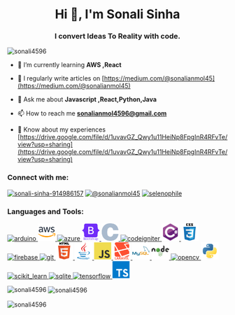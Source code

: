 <h1 align="center">Hi 👋, I'm Sonali Sinha</h1>
<h3 align="center">I convert Ideas To Reality with code.</h3>

<p align="left"> <img src="https://komarev.com/ghpvc/?username=sonali4596&label=Profile%20views&color=0e75b6&style=flat" alt="sonali4596" /> </p>

- 🌱 I’m currently learning **AWS ,React**

- 📝 I regularly write articles on [https://medium.com/@sonalianmol45](https://medium.com/@sonalianmol45)

- 💬 Ask me about **Javascript ,React,Python,Java**

- 📫 How to reach me **sonalianmol4596@gmail.com**

- 📄 Know about my experiences [https://drive.google.com/file/d/1uvavGZ_Qwy1u11HeiNp8FpgInR4RFvTe/view?usp=sharing](https://drive.google.com/file/d/1uvavGZ_Qwy1u11HeiNp8FpgInR4RFvTe/view?usp=sharing)

<h3 align="left">Connect with me:</h3>
<p align="left">
<a href="https://linkedin.com/in/sonali-sinha-914986157" target="blank"><img align="center" src="https://cdn.jsdelivr.net/npm/simple-icons@3.0.1/icons/linkedin.svg" alt="sonali-sinha-914986157" height="30" width="40" /></a>
<a href="https://medium.com/@sonalianmol45" target="blank"><img align="center" src="https://cdn.jsdelivr.net/npm/simple-icons@3.0.1/icons/medium.svg" alt="@sonalianmol45" height="30" width="40" /></a>
<a href="https://www.youtube.com/c/selenophile" target="blank"><img align="center" src="https://cdn.jsdelivr.net/npm/simple-icons@3.0.1/icons/youtube.svg" alt="selenophile" height="30" width="40" /></a>
</p>

<h3 align="left">Languages and Tools:</h3>
<p align="left"> <a href="https://www.arduino.cc/" target="_blank"> <img src="https://cdn.worldvectorlogo.com/logos/arduino-1.svg" alt="arduino" width="40" height="40"/> </a> <a href="https://aws.amazon.com" target="_blank"> <img src="https://raw.githubusercontent.com/devicons/devicon/master/icons/amazonwebservices/amazonwebservices-original-wordmark.svg" alt="aws" width="40" height="40"/> </a> <a href="https://azure.microsoft.com/en-in/" target="_blank"> <img src="https://www.vectorlogo.zone/logos/microsoft_azure/microsoft_azure-icon.svg" alt="azure" width="40" height="40"/> </a> <a href="https://getbootstrap.com" target="_blank"> <img src="https://raw.githubusercontent.com/devicons/devicon/master/icons/bootstrap/bootstrap-plain-wordmark.svg" alt="bootstrap" width="40" height="40"/> </a> <a href="https://www.cprogramming.com/" target="_blank"> <img src="https://raw.githubusercontent.com/devicons/devicon/master/icons/c/c-original.svg" alt="c" width="40" height="40"/> </a> <a href="https://codeigniter.com" target="_blank"> <img src="https://cdn.worldvectorlogo.com/logos/codeigniter.svg" alt="codeigniter" width="40" height="40"/> </a> <a href="https://www.w3schools.com/cs/" target="_blank"> <img src="https://raw.githubusercontent.com/devicons/devicon/master/icons/csharp/csharp-original.svg" alt="csharp" width="40" height="40"/> </a> <a href="https://www.w3schools.com/css/" target="_blank"> <img src="https://raw.githubusercontent.com/devicons/devicon/master/icons/css3/css3-original-wordmark.svg" alt="css3" width="40" height="40"/> </a> <a href="https://firebase.google.com/" target="_blank"> <img src="https://www.vectorlogo.zone/logos/firebase/firebase-icon.svg" alt="firebase" width="40" height="40"/> </a> <a href="https://git-scm.com/" target="_blank"> <img src="https://www.vectorlogo.zone/logos/git-scm/git-scm-icon.svg" alt="git" width="40" height="40"/> </a> <a href="https://www.w3.org/html/" target="_blank"> <img src="https://raw.githubusercontent.com/devicons/devicon/master/icons/html5/html5-original-wordmark.svg" alt="html5" width="40" height="40"/> </a> <a href="https://www.java.com" target="_blank"> <img src="https://raw.githubusercontent.com/devicons/devicon/master/icons/java/java-original.svg" alt="java" width="40" height="40"/> </a> <a href="https://developer.mozilla.org/en-US/docs/Web/JavaScript" target="_blank"> <img src="https://raw.githubusercontent.com/devicons/devicon/master/icons/javascript/javascript-original.svg" alt="javascript" width="40" height="40"/> </a> <a href="https://laravel.com/" target="_blank"> <img src="https://raw.githubusercontent.com/devicons/devicon/master/icons/laravel/laravel-plain-wordmark.svg" alt="laravel" width="40" height="40"/> </a> <a href="https://www.mysql.com/" target="_blank"> <img src="https://raw.githubusercontent.com/devicons/devicon/master/icons/mysql/mysql-original-wordmark.svg" alt="mysql" width="40" height="40"/> </a> <a href="https://nodejs.org" target="_blank"> <img src="https://raw.githubusercontent.com/devicons/devicon/master/icons/nodejs/nodejs-original-wordmark.svg" alt="nodejs" width="40" height="40"/> </a> <a href="https://opencv.org/" target="_blank"> <img src="https://www.vectorlogo.zone/logos/opencv/opencv-icon.svg" alt="opencv" width="40" height="40"/> </a>  <a href="https://www.python.org" target="_blank"> <img src="https://raw.githubusercontent.com/devicons/devicon/master/icons/python/python-original.svg" alt="python" width="40" height="40"/> </a> <a href="https://scikit-learn.org/" target="_blank"> <img src="https://upload.wikimedia.org/wikipedia/commons/0/05/Scikit_learn_logo_small.svg" alt="scikit_learn" width="40" height="40"/> </a> <a href="https://www.sqlite.org/" target="_blank"> <img src="https://www.vectorlogo.zone/logos/sqlite/sqlite-icon.svg" alt="sqlite" width="40" height="40"/> </a> <a href="https://www.tensorflow.org" target="_blank"> <img src="https://www.vectorlogo.zone/logos/tensorflow/tensorflow-icon.svg" alt="tensorflow" width="40" height="40"/> </a> <a href="https://www.typescriptlang.org/" target="_blank"> <img src="https://raw.githubusercontent.com/devicons/devicon/master/icons/typescript/typescript-original.svg" alt="typescript" width="40" height="40"/> </a> </p>

<p><img align="left" src="https://github-readme-stats.vercel.app/api/top-langs?username=sonali4596&show_icons=true&locale=en&layout=compact" alt="sonali4596" /></p>

<p>&nbsp;<img align="center" src="https://github-readme-stats.vercel.app/api?username=sonali4596&show_icons=true&locale=en" alt="sonali4596" /></p>

<p><img align="center" src="https://github-readme-streak-stats.herokuapp.com/?user=sonali4596&" alt="sonali4596" /></p>
